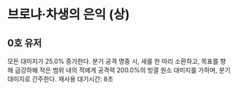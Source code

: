 # 브로냐·차생의 은익 (상)

## 0호 유저

모든 대미지가 25.0% 증가한다. 분기 공격 명중 시, 새를 한 마리 소환하고, 목표를 향해 급강하해 작은 범위 내의 적에게 공격력 200.0%의 빙결 원소 대미지를 가하며, 분기 대미지로 간주한다. 재사용 대기시간: 8초
